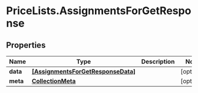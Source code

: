 # PriceLists.AssignmentsForGetResponse

## Properties
Name | Type | Description | Notes
------------ | ------------- | ------------- | -------------
**data** | [**[AssignmentsForGetResponseData]**](AssignmentsForGetResponseData.md) |  | [optional] 
**meta** | [**CollectionMeta**](CollectionMeta.md) |  | [optional] 
